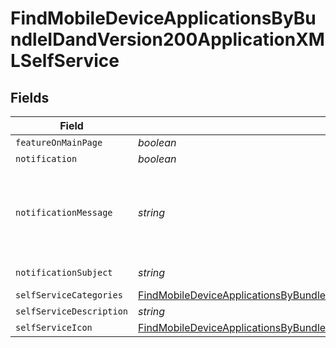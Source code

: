 # FindMobileDeviceApplicationsByBundleIDandVersion200ApplicationXMLSelfService


## Fields

| Field                                                                                                                                                                                                                               | Type                                                                                                                                                                                                                                | Required                                                                                                                                                                                                                            | Description                                                                                                                                                                                                                         | Example                                                                                                                                                                                                                             |
| ----------------------------------------------------------------------------------------------------------------------------------------------------------------------------------------------------------------------------------- | ----------------------------------------------------------------------------------------------------------------------------------------------------------------------------------------------------------------------------------- | ----------------------------------------------------------------------------------------------------------------------------------------------------------------------------------------------------------------------------------- | ----------------------------------------------------------------------------------------------------------------------------------------------------------------------------------------------------------------------------------- | ----------------------------------------------------------------------------------------------------------------------------------------------------------------------------------------------------------------------------------- |
| `featureOnMainPage`                                                                                                                                                                                                                 | *boolean*                                                                                                                                                                                                                           | :heavy_minus_sign:                                                                                                                                                                                                                  | N/A                                                                                                                                                                                                                                 |                                                                                                                                                                                                                                     |
| `notification`                                                                                                                                                                                                                      | *boolean*                                                                                                                                                                                                                           | :heavy_minus_sign:                                                                                                                                                                                                                  | N/A                                                                                                                                                                                                                                 |                                                                                                                                                                                                                                     |
| `notificationMessage`                                                                                                                                                                                                               | *string*                                                                                                                                                                                                                            | :heavy_minus_sign:                                                                                                                                                                                                                  | N/A                                                                                                                                                                                                                                 | Click here to open Self Service and install this new application!                                                                                                                                                                   |
| `notificationSubject`                                                                                                                                                                                                               | *string*                                                                                                                                                                                                                            | :heavy_minus_sign:                                                                                                                                                                                                                  | N/A                                                                                                                                                                                                                                 | New App Avaialble                                                                                                                                                                                                                   |
| `selfServiceCategories`                                                                                                                                                                                                             | [FindMobileDeviceApplicationsByBundleIDandVersion200ApplicationXMLSelfServiceSelfServiceCategories](../../models/operations/findmobiledeviceapplicationsbybundleidandversion200applicationxmlselfserviceselfservicecategories.md)[] | :heavy_minus_sign:                                                                                                                                                                                                                  | N/A                                                                                                                                                                                                                                 |                                                                                                                                                                                                                                     |
| `selfServiceDescription`                                                                                                                                                                                                            | *string*                                                                                                                                                                                                                            | :heavy_minus_sign:                                                                                                                                                                                                                  | N/A                                                                                                                                                                                                                                 |                                                                                                                                                                                                                                     |
| `selfServiceIcon`                                                                                                                                                                                                                   | [FindMobileDeviceApplicationsByBundleIDandVersion200ApplicationXMLSelfServiceSelfServiceIcon](../../models/operations/findmobiledeviceapplicationsbybundleidandversion200applicationxmlselfserviceselfserviceicon.md)               | :heavy_minus_sign:                                                                                                                                                                                                                  | N/A                                                                                                                                                                                                                                 |                                                                                                                                                                                                                                     |
